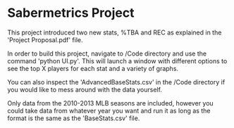 # Sabermetrics Project

This project introduced two new stats, %TBA and REC as explained in the 'Project Proposal.pdf' file. 

In order to build this project, navigate to /Code directory and use the command 'python UI.py'. This will launch a window with different options to see the top X players for each stat and a variety of graphs. 

You can also inspect the 'AdvancedBaseStats.csv' in the /Code directory if you would like to mess around with the data yourself.

Only data from the 2010-2013 MLB seasons are included, however you could take data from whatever year you want and run it as long as the format is the same as the 'BaseStats.csv' file.

